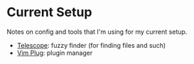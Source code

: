 # Current Setup

Notes on config and tools that I'm using for my current setup.

* [Telescope](https://github.com/nvim-telescope/telescope.nvim): fuzzy finder (for finding files and such)
* [Vim Plug](https://github.com/junegunn/vim-plug): plugin manager
